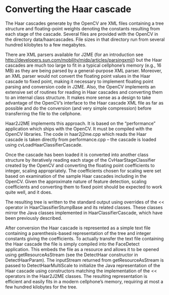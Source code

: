 # Converting the Haar cascade #

The Haar cascades generate by the OpenCV are XML files containing a tree structure and floating-point weights denoting the constants resulting from each stage of the cascade. Several files are provided with the OpenCV in the directory data/haarcascades. File sizes in that directory run from several hundred kilobytes to a few megabytes.

There are XML parsers available for J2ME (for an introduction see http://developers.sun.com/mobility/midp/articles/parsingxml/) but the Haar cascades are much too large to fit in a typical cellphone’s memory (e.g., 16 MB) as they are being parsed by a general-purpose XML parser. Moreover, an XML parser would not convert the floating point values in the Haar cascade to fixed point, making it necessary to implement floating point parsing and conversion code in J2ME. Also, the OpenCV implements an extensive set of routines for reading in Haar cascades and converting them to an internal class structure. It makes more sense as a design to take advantage of the OpenCV’s interface to the Haar cascade XML file as far as possible and do the conversion (and very simple compression) before transferring the file to the cellphone.

Haar2J2ME implements this approach. It is based on the “performance” application which ships with the OpenCV. It must be compiled with the OpenCV libraries. The code in haar2j2me.cpp which reads the Haar cascade is taken directly from performance.cpp – the cascade is loaded using cvLoadHaarClassifierCascade.

Once the cascade has been loaded it is converted into another class structure by iteratively reading each stage of the CvHaarStageClassifier created by the OpenCV and converting the floating point coefficients to integer, scaling appropriately. The coefficients chosen for scaling were set based on examination of the sample Haar cascades including in the OpenCV. Given the approximate nature of feature detection, scaling coefficients and converting them to fixed point should be expected to work quite well, and it does.

The resulting tree is written to the standard output using overrides of the << operator in HaarClassifierStumpBase and its related classes. These classes mirror the Java classes implemented in HaarClassifierCascade, which have been previously described.

After conversion the Haar cascade is represented as a simple text file containing a parenthesis-based representation of the tree and integer constants giving the coefficients. To actually transfer the text file containing the Haar cascade the file is simply compiled into the FaceDetect application. This embeds the file as a resource and allows it to be opened using getResourceAsStream (see the DetectHaar constructor in DetectHaarParam). The inputStream returned from getResourceAsStream is passed to DetectHaarMultiScale to initialize the Java representation of the Haar cascade using constructors matching the implementation of the << operators in the Haar2J2ME classes. The resulting representation is efficient and easily fits in a modern cellphone’s memory, requiring at most a few hundred kilobytes for the tree.